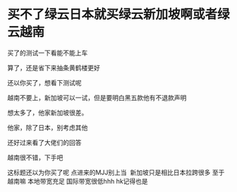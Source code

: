 # 买不了绿云日本就买绿云新加坡啊或者绿云越南


买了的测试一下看能不能上车

算了，还是省下来抽条黄鹤楼更好

还以你买了，想看下测试呢

越南不要上，新加坡可以一试，但是要明白黑五款他有不退款声明

想太多了，他家新加坡很差。

他家，除了日本，别考虑其他<img id="aimg_jQAN3" onclick="zoom(this, this.src, 0, 0, 0)" class="zoom" src="https://cdn.jsdelivr.net/gh/hishis/forum-master/public/images/patch.gif" onmouseover="img_onmouseoverfunc(this)" onload="thumbImg(this)" border="0" alt="" />

还好过来看了大佬们的回答

越南很不错，下手吧

这标题还以为你买了呢<img src="static/image/smiley/default/lol.gif" smilieid="12" border="0" alt="" /> 点进来的MJJ别上当&nbsp;&nbsp;新加坡只是相比日本拉跨很多 至于越南嘛 本地带宽充足 国际带宽很低hhh<img src="static/image/smiley/yct/010.gif" smilieid="41" border="0" alt="" /> hk记得也是<img id="aimg_E8CRp" onclick="zoom(this, this.src, 0, 0, 0)" class="zoom" src="https://cdn.jsdelivr.net/gh/hishis/forum-master/public/images/patch.gif" onmouseover="img_onmouseoverfunc(this)" onload="thumbImg(this)" border="0" alt="" />
